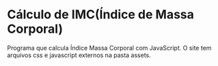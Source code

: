 # Cálculo de IMC(Índice de Massa Corporal)
Programa que calcula Índice Massa Corporal com JavaScript.
O site tem arquivos css e javascript externos na pasta assets.
